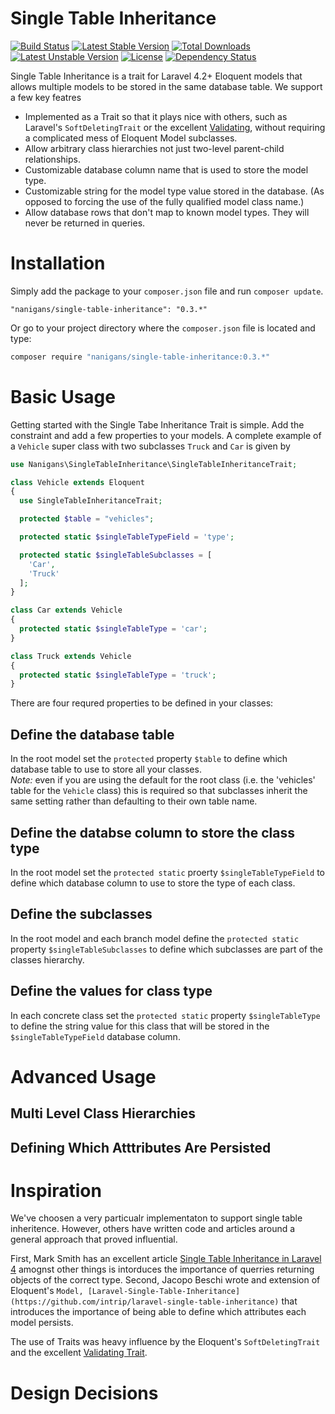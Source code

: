 Single Table Inheritance
========================


[![Build Status](https://travis-ci.org/Nanigans/single-table-inheritance.png?branch=master)](https://travis-ci.org/Nanigans/single-table-inheritance)
[![Latest Stable Version](https://poser.pugx.org/nanigans/single-table-inheritance/v/stable.svg)](https://packagist.org/packages/nanigans/single-table-inheritance)
[![Total Downloads](https://poser.pugx.org/nanigans/single-table-inheritance/downloads.svg)](https://packagist.org/packages/nanigans/single-table-inheritance)
[![Latest Unstable Version](https://poser.pugx.org/nanigans/single-table-inheritance/v/unstable.svg)](https://packagist.org/packages/nanigans/single-table-inheritance)
[![License](https://poser.pugx.org/nanigans/single-table-inheritance/license.svg)](https://packagist.org/packages/nanigans/single-table-inheritance)
[![Dependency Status](https://www.versioneye.com/php/nanigans:single-table-inheritance/badge.svg)](https://www.versioneye.com/php/nanigans:single-table-inheritance)

Single Table Inheritance is a trait for Laravel 4.2+ Eloquent models that allows multiple models to be stored in the same database table. We support a few key featres

 * Implemented as a Trait so that it plays nice with others, such as Laravel's `SoftDeletingTrait` or the excellent [Validating](https://github.com/dwightwatson/validating), without requiring a complicated mess of Eloquent Model subclasses.
 * Allow arbitrary class hierarchies not just two-level parent-child relationships. 
 * Customizable database column name that is used to store the model type.
 * Customizable string for the model type value stored in the database. (As opposed to forcing the use of the fully qualified model class name.)
 * Allow database rows that don't map to known model types. They will never be returned in queries.



# Installation
Simply add the package to your `composer.json` file and run `composer update`.

```
"nanigans/single-table-inheritance": "0.3.*"
```

Or go to your project directory where the `composer.json` file is located and type:

```sh
composer require "nanigans/single-table-inheritance:0.3.*"
```

# Basic Usage

Getting started with the Single Tabe Inheritance Trait is simple. Add the constraint and add a few properties to your models. A complete example of a `Vehicle` super class with two subclasses `Truck` and `Car` is given by 

```php
use Nanigans\SingleTableInheritance\SingleTableInheritanceTrait;

class Vehicle extends Eloquent
{
  use SingleTableInheritanceTrait;

  protected $table = "vehicles";

  protected static $singleTableTypeField = 'type';

  protected static $singleTableSubclasses = [
    'Car',
    'Truck'
  ];
}

class Car extends Vehicle
{
  protected static $singleTableType = 'car';
}

class Truck extends Vehicle
{
  protected static $singleTableType = 'truck';
}
```

There are four requred properties to be defined in your classes:

## Define the database table
In the root model set the `protected` property `$table` to define which database table to use to store all your classes.  
*Note:* even if you are using the default for the root class (i.e. the 'vehicles' table for the `Vehicle` class) this is required so that subclasses inherit the same setting rather than defaulting to their own table name.

## Define the databse column to store the class type
In the root model set the `protected static` proerty `$singleTableTypeField` to define which database column to use to store the type of each class.

## Define the subclasses
In the root model and each branch model define the `protected static` property `$singleTableSubclasses` to define which subclasses are part of the classes hierarchy.

## Define the values for class type 
In each concrete class set the `protected static` property `$singleTableType` to define the string value for this class that will be stored in the `$singleTableTypeField` database column.

# Advanced Usage

## Multi Level Class Hierarchies 

## Defining Which Atttributes Are Persisted

# Inspiration 

We've choosen a very particualr implementaton to support single table inheritence. However, others have written code and articles around a general approach that proved influential.

First, Mark Smith has an excellent article [Single Table Inheritance in Laravel 4](http://www.colorfultyping.com/single-table-inheritance-in-laravel-4/) amognst other things is intorduces the importance of querries returning objects of the correct type. Second, Jacopo Beschi wrote and extension of Eloquent's `Model, [Laravel-Single-Table-Inheritance] (https://github.com/intrip/laravel-single-table-inheritance)` that introduces the importance of being able to define which attributes each model persists.

The use of Traits was heavy influence by the Eloquent's `SoftDeletingTrait` and the excellent [Validating Trait](https://github.com/dwightwatson/validating). 

# Design Decisions


